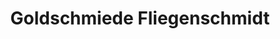 ---
title: "Goldschmiede Fliegenschmidt"
url: /bad-nauheim/goldschmiede-fliegenschmidt/
shop: Schmuck
---
